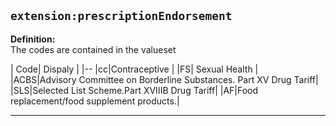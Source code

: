 ## `extension:prescriptionEndorsement`

<b>Definition:</b><br>
The codes are contained in the valueset

| Code| Dispaly | 
|--
|cc|Contraceptive |
|FS| Sexual Health |
|ACBS|Advisory Committee on Borderline Substances. Part XV Drug Tariff| 
|SLS|Selected List Scheme.Part XVIIIB Drug Tariff| 
|AF|Food replacement/food supplement products.| 

---